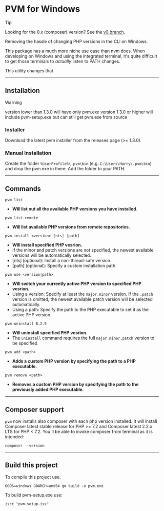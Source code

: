 # PVM for Windows

> [!TIP]
> Looking for the 0.x (composer) version? See the [v0 branch](https://github.com/hjbdev/pvm/tree/v0).

Removing the hassle of changing PHP versions in the CLI on Windows.

This package has a much more niche use case than nvm does. When developing on Windows and using the integrated terminal, it's quite difficult to get those terminals to _actually_ listen to PATH changes.

This utility changes that.

---

## Installation

> [!WARNING]
> version lower than 1.3.0 will have only pvm.exe
> version 1.3.0 or higher will include pvm-setup.exe but can still get pvm.exe from source

### Installer
Download the latest pvm installer from the releases page (>= 1.3.0).

### Manual Installation
Create the folder `%UserProfile%\.pvm\bin` (e.g. `C:\Users\Harry\.pvm\bin`) and drop the pvm.exe in there. Add the folder to your PATH.

---

## Commands
```
pvm list
```
 - __Will list out all the available PHP versions you have installed.__

```
pvm list-remote
```
- __Will list available PHP versions from remote repositories.__

```
pvm install <version> [nts] [path]
```
- __Will install specified PHP vesrion.__
- If the minor and patch versions are not specified, the newest available versions will be automatically selected.
- [nts] (optional): Install a non-thread-safe version.
- [path] (optional): Specify a custom installation path.

```
pvm use <version|path>
```
- __Will switch your currently active PHP version to specified PHP vesrion.__
-   Using a version: Specify at least the `major.minor` version. If the `.patch` version is omitted, the newest available patch version will be selected automatically.
-   Using a path: Specify the path to the PHP executable to set it as the active PHP version.

```
pvm uninstall 8.2.9
```
- __Will uninstall specified PHP vesrion.__
- The `uninstall` command requires the full `major.minor.patch` version to be specified.

```
pvm add <path>
```
- __Adds a custom PHP version by specifying the path to a PHP executable.__

```
pvm remove <path>
```
- __Removes a custom PHP version by specifying the path to the previously added PHP executable.__

---

## Composer support

`pvm` now installs also composer with each php version installed.
It will install Composer latest stable release for PHP >= 7.2 and Composer latest 2.2.x LTS for PHP < 7.2.
You'll be able to invoke composer from terminal as it is intended:
```shell
composer --version
```

---

## Build this project

To compile this project use:

```shell
GOOS=windows GOARCH=amd64 go build -o pvm.exe
```

To build pvm-setup.exe use:

```shell
iscc "pvm-setup.iss" 
```